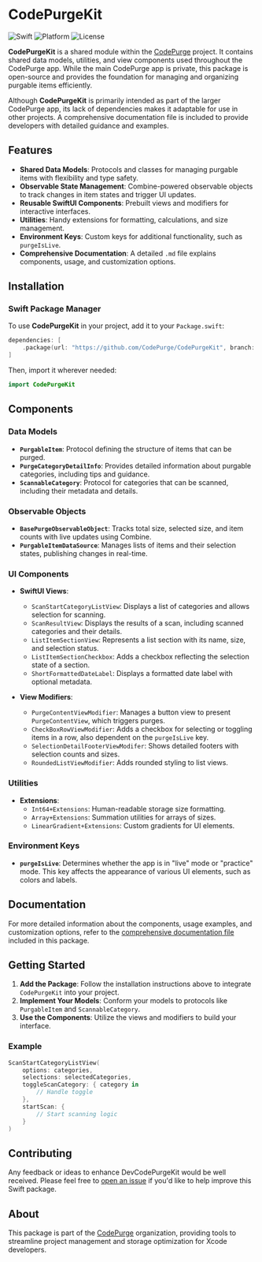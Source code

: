 
# CodePurgeKit

![Swift](https://img.shields.io/badge/Swift-5.7-blue)
![Platform](https://img.shields.io/badge/Platform-macOS%2013.0-lightgrey)
![License](https://img.shields.io/badge/License-MIT-green)
<!-- ![Version](https://img.shields.io/github/v/release/DevCodePurge/DevCodePurgeKit?refresh=true) -->

**CodePurgeKit** is a shared module within the [CodePurge](https://github.com/DevCodePurge) project. It contains shared data models, utilities, and view components used throughout the CodePurge app. While the main CodePurge app is private, this package is open-source and provides the foundation for managing and organizing purgable items efficiently.

Although **CodePurgeKit** is primarily intended as part of the larger CodePurge app, its lack of dependencies makes it adaptable for use in other projects. A comprehensive documentation file is included to provide developers with detailed guidance and examples.

## Features

- **Shared Data Models**: Protocols and classes for managing purgable items with flexibility and type safety.
- **Observable State Management**: Combine-powered observable objects to track changes in item states and trigger UI updates.
- **Reusable SwiftUI Components**: Prebuilt views and modifiers for interactive interfaces.
- **Utilities**: Handy extensions for formatting, calculations, and size management.
- **Environment Keys**: Custom keys for additional functionality, such as `purgeIsLive`.
- **Comprehensive Documentation**: A detailed `.md` file explains components, usage, and customization options.

## Installation

### Swift Package Manager

To use **CodePurgeKit** in your project, add it to your `Package.swift`:

```swift
dependencies: [
    .package(url: "https://github.com/CodePurge/CodePurgeKit", branch: "main")
]
```

Then, import it wherever needed:

```swift
import CodePurgeKit
```

## Components

### Data Models
- **`PurgableItem`**: Protocol defining the structure of items that can be purged.
- **`PurgeCategoryDetailInfo`**: Provides detailed information about purgable categories, including tips and guidance.
- **`ScannableCategory`**: Protocol for categories that can be scanned, including their metadata and details.

### Observable Objects
- **`BasePurgeObservableObject`**: Tracks total size, selected size, and item counts with live updates using Combine.
- **`PurgableItemDataSource`**: Manages lists of items and their selection states, publishing changes in real-time.

### UI Components
- **SwiftUI Views**:
  - `ScanStartCategoryListView`: Displays a list of categories and allows selection for scanning.
  - `ScanResultView`: Displays the results of a scan, including scanned categories and their details.
  - `ListItemSectionView`: Represents a list section with its name, size, and selection status.
  - `ListItemSectionCheckbox`: Adds a checkbox reflecting the selection state of a section.
  - `ShortFormattedDateLabel`: Displays a formatted date label with optional metadata.

- **View Modifiers**:
  - `PurgeContentViewModifier`: Manages a button view to present `PurgeContentView`, which triggers purges.
  - `CheckBoxRowViewModifier`: Adds a checkbox for selecting or toggling items in a row, also dependent on the `purgeIsLive` key.
  - `SelectionDetailFooterViewModifer`: Shows detailed footers with selection counts and sizes.
  - `RoundedListViewModifier`: Adds rounded styling to list views.

### Utilities
- **Extensions**:
  - `Int64+Extensions`: Human-readable storage size formatting.
  - `Array+Extensions`: Summation utilities for arrays of sizes.
  - `LinearGradient+Extensions`: Custom gradients for UI elements.

### Environment Keys
- **`purgeIsLive`**: Determines whether the app is in "live" mode or "practice" mode. This key affects the appearance of various UI elements, such as colors and labels.

## Documentation

For more detailed information about the components, usage examples, and customization options, refer to the [comprehensive documentation file](docs/CodePurgeKit_Documentation.md) included in this package.

## Getting Started

1. **Add the Package**: Follow the installation instructions above to integrate `CodePurgeKit` into your project.
2. **Implement Your Models**: Conform your models to protocols like `PurgableItem` and `ScannableCategory`.
3. **Use the Components**: Utilize the views and modifiers to build your interface.

### Example
```swift
ScanStartCategoryListView(
    options: categories,
    selections: selectedCategories,
    toggleScanCategory: { category in
        // Handle toggle
    },
    startScan: {
        // Start scanning logic
    }
)
```

## Contributing
Any feedback or ideas to enhance DevCodePurgeKit would be well received. Please feel free to [open an issue](https://github.com/CodePurge/CodePurgeKit/issues/new) if you'd like to help improve this Swift package.

## About
This package is part of the [CodePurge](https://github.com/DevCodePurge) organization, providing tools to streamline project management and storage optimization for Xcode developers.

